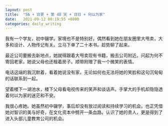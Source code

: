 ```yaml
---
layout: post
title:  "S6 + 日更 + 第 48 天 + 日日 + 何以为家"
date:   2021-09-12 00:19:55 +0800
categories: daily_writing
---
```


我有一个学友，初中辍学。家境也不是特别好。偶然看到她在朋友圈里大甩卖，大多和设计、人物传记有关。立马下单了二十本书。趁势聊了起来。

最近公司要搬去新地点，她就得跟着大甩卖现有书籍，搬去公司附近。问起为何不寄回老家，她说父母也还租着房子。顺带附赠了我一个微笑的表情。

电话这端的我沉默着，看着她说没有家，无论如何也无法将她的笑脸和这句沉甸甸的话联系到一起。

望着楼下一湖池水，楼下父母看电视传来的笑声和谈话声。手掌大的手机却隐隐透着何以为家的迷茫和不安。

我很心疼她。她虽然初中辍学，事后却没有放过阅读和持续学习的机会。也正凭借她对智识的美与好奇，在文化资本中劈开一条血路。认识了她的贵人，更是得到了进入头部儿童教育公司的机会。

